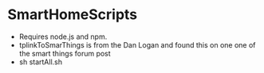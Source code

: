 # SmartHomeScripts

- Requires node.js and npm.
- tplinkToSmarThings is from the Dan Logan and found this on one one of the smart things forum post
- sh startAll.sh
